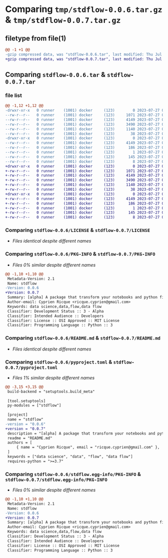 # Comparing `tmp/stdflow-0.0.6.tar.gz` & `tmp/stdflow-0.0.7.tar.gz`

## filetype from file(1)

```diff
@@ -1 +1 @@
-gzip compressed data, was "stdflow-0.0.6.tar", last modified: Thu Jul 27 03:03:43 2023, max compression
+gzip compressed data, was "stdflow-0.0.7.tar", last modified: Thu Jul 27 03:54:28 2023, max compression
```

## Comparing `stdflow-0.0.6.tar` & `stdflow-0.0.7.tar`

### file list

```diff
@@ -1,12 +1,12 @@
-drwxr-xr-x   0 runner    (1001) docker     (123)        0 2023-07-27 03:03:43.808923 stdflow-0.0.6/
--rw-r--r--   0 runner    (1001) docker     (123)     1071 2023-07-27 03:03:32.000000 stdflow-0.0.6/LICENSE
--rw-r--r--   0 runner    (1001) docker     (123)     4149 2023-07-27 03:03:43.808923 stdflow-0.0.6/PKG-INFO
--rw-r--r--   0 runner    (1001) docker     (123)     3490 2023-07-27 03:03:32.000000 stdflow-0.0.6/README.md
--rw-r--r--   0 runner    (1001) docker     (123)     1140 2023-07-27 03:03:32.000000 stdflow-0.0.6/pyproject.toml
--rw-r--r--   0 runner    (1001) docker     (123)       38 2023-07-27 03:03:43.808923 stdflow-0.0.6/setup.cfg
-drwxr-xr-x   0 runner    (1001) docker     (123)        0 2023-07-27 03:03:43.808923 stdflow-0.0.6/stdflow.egg-info/
--rw-r--r--   0 runner    (1001) docker     (123)     4149 2023-07-27 03:03:43.000000 stdflow-0.0.6/stdflow.egg-info/PKG-INFO
--rw-r--r--   0 runner    (1001) docker     (123)      186 2023-07-27 03:03:43.000000 stdflow-0.0.6/stdflow.egg-info/SOURCES.txt
--rw-r--r--   0 runner    (1001) docker     (123)        1 2023-07-27 03:03:43.000000 stdflow-0.0.6/stdflow.egg-info/dependency_links.txt
--rw-r--r--   0 runner    (1001) docker     (123)      145 2023-07-27 03:03:43.000000 stdflow-0.0.6/stdflow.egg-info/requires.txt
--rw-r--r--   0 runner    (1001) docker     (123)        8 2023-07-27 03:03:43.000000 stdflow-0.0.6/stdflow.egg-info/top_level.txt
+drwxr-xr-x   0 runner    (1001) docker     (123)        0 2023-07-27 03:54:28.677455 stdflow-0.0.7/
+-rw-r--r--   0 runner    (1001) docker     (123)     1071 2023-07-27 03:54:15.000000 stdflow-0.0.7/LICENSE
+-rw-r--r--   0 runner    (1001) docker     (123)     4149 2023-07-27 03:54:28.677455 stdflow-0.0.7/PKG-INFO
+-rw-r--r--   0 runner    (1001) docker     (123)     3490 2023-07-27 03:54:15.000000 stdflow-0.0.7/README.md
+-rw-r--r--   0 runner    (1001) docker     (123)     1140 2023-07-27 03:54:15.000000 stdflow-0.0.7/pyproject.toml
+-rw-r--r--   0 runner    (1001) docker     (123)       38 2023-07-27 03:54:28.677455 stdflow-0.0.7/setup.cfg
+drwxr-xr-x   0 runner    (1001) docker     (123)        0 2023-07-27 03:54:28.677455 stdflow-0.0.7/stdflow.egg-info/
+-rw-r--r--   0 runner    (1001) docker     (123)     4149 2023-07-27 03:54:28.000000 stdflow-0.0.7/stdflow.egg-info/PKG-INFO
+-rw-r--r--   0 runner    (1001) docker     (123)      186 2023-07-27 03:54:28.000000 stdflow-0.0.7/stdflow.egg-info/SOURCES.txt
+-rw-r--r--   0 runner    (1001) docker     (123)        1 2023-07-27 03:54:28.000000 stdflow-0.0.7/stdflow.egg-info/dependency_links.txt
+-rw-r--r--   0 runner    (1001) docker     (123)      145 2023-07-27 03:54:28.000000 stdflow-0.0.7/stdflow.egg-info/requires.txt
+-rw-r--r--   0 runner    (1001) docker     (123)        8 2023-07-27 03:54:28.000000 stdflow-0.0.7/stdflow.egg-info/top_level.txt
```

### Comparing `stdflow-0.0.6/LICENSE` & `stdflow-0.0.7/LICENSE`

 * *Files identical despite different names*

### Comparing `stdflow-0.0.6/PKG-INFO` & `stdflow-0.0.7/PKG-INFO`

 * *Files 0% similar despite different names*

```diff
@@ -1,10 +1,10 @@
 Metadata-Version: 2.1
 Name: stdflow
-Version: 0.0.6
+Version: 0.0.7
 Summary: [alpha] A package that transform your notebooks and python files into pipeline steps by standardizing the data input / output.
 Author-email: Cyprien Ricque <ricque.cyprien@gmail.com>
 Keywords: data science,data,flow,data flow
 Classifier: Development Status :: 3 - Alpha
 Classifier: Intended Audience :: Developers
 Classifier: License :: OSI Approved :: MIT License
 Classifier: Programming Language :: Python :: 3
```

### Comparing `stdflow-0.0.6/README.md` & `stdflow-0.0.7/README.md`

 * *Files identical despite different names*

### Comparing `stdflow-0.0.6/pyproject.toml` & `stdflow-0.0.7/pyproject.toml`

 * *Files 1% similar despite different names*

```diff
@@ -3,15 +3,15 @@
 build-backend = "setuptools.build_meta"
 
 [tool.setuptools]
 py-modules = ["stdflow"]
 
 [project]
 name = "stdflow"
-version = "0.0.6"
+version = "0.0.7"
 description = "[alpha] A package that transform your notebooks and python files into pipeline steps by standardizing the data input / output."
 readme = "README.md"
 authors = [
     { name = "Cyprien Ricque", email = "ricque.cyprien@gmail.com" },
 ]
 keywords = ["data science", "data", "flow", "data flow"]
 requires-python = ">=3.7"
```

### Comparing `stdflow-0.0.6/stdflow.egg-info/PKG-INFO` & `stdflow-0.0.7/stdflow.egg-info/PKG-INFO`

 * *Files 0% similar despite different names*

```diff
@@ -1,10 +1,10 @@
 Metadata-Version: 2.1
 Name: stdflow
-Version: 0.0.6
+Version: 0.0.7
 Summary: [alpha] A package that transform your notebooks and python files into pipeline steps by standardizing the data input / output.
 Author-email: Cyprien Ricque <ricque.cyprien@gmail.com>
 Keywords: data science,data,flow,data flow
 Classifier: Development Status :: 3 - Alpha
 Classifier: Intended Audience :: Developers
 Classifier: License :: OSI Approved :: MIT License
 Classifier: Programming Language :: Python :: 3
```

